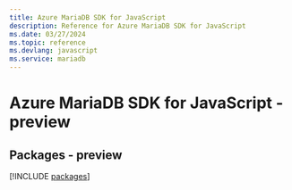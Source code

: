 ```yaml
---
title: Azure MariaDB SDK for JavaScript
description: Reference for Azure MariaDB SDK for JavaScript
ms.date: 03/27/2024
ms.topic: reference
ms.devlang: javascript
ms.service: mariadb
---
```

# Azure MariaDB SDK for JavaScript - preview
## Packages - preview
[!INCLUDE [packages](mariadb-index.md)]